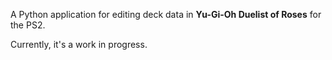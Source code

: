A Python application for editing deck data in **Yu-Gi-Oh Duelist of Roses** for the PS2.

Currently, it's a work in progress.